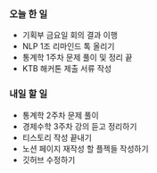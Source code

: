 ### 오늘 한 일
- 기획부 금요일 회의 결과 이행
- NLP 1조 리마인드 톡 올리기
- 통계학 1주차 문제 풀이 및 정리 끝
- KTB 해커톤 제출 서류 작성

### 내일 할 일
- 통계학 2주차 문제 풀이
- 경제수학 3주차 강의 듣고 정리하기
- 티스토리 작성 끝내기
- 노션 페이지 재작성 할 플젝들 작성하기
- 깃허브 수정하기
